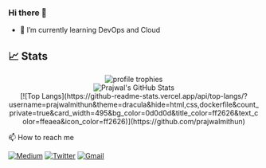 ### Hi there 👋

- 🌱 I’m currently learning DevOps and Cloud
<!--
**Prajwalmithun/Prajwalmithun** is a ✨ _special_ ✨ repository because its `README.md` (this file) appears on your GitHub profile.

Here are some ideas to get you started:

- 🔭 I’m currently working on ...
- 👯 I’m looking to collaborate on ...
- 🤔 I’m looking for help with ...
- 💬 Ask me about ...
- 📫 How to reach me: ...
- 😄 Pronouns: ...
- ⚡ Fun fact: ...
-->

## 📈 Stats

<div align="center">
    <img src="https://github-profile-trophy.vercel.app/?username=Prajwalmithun&row=1&column=6&margin-h=8&theme=darkhub&count_private=true&margin-w=15&no-frame=true" alt="profile trophies" />
    <br />
    <img src="https://github-readme-stats.vercel.app/api?username=Prajwalmithun&show_icons=true&hide_border=true" alt="Prajwal's GitHub Stats">
    <br />
</div>

<!--<img src="https://visitor-badge.laobi.icu/badge?page_id=Prajwalmithun.Prajwalmithn" alt="visitors"> -->

<div align="center">
[![Top Langs](https://github-readme-stats.vercel.app/api/top-langs/?username=prajwalmithun&theme=dracula&hide=html,css,dockerfile&count_private=true&card_width=495&bg_color=0d0d0d&title_color=ff2626&text_color=ffeaea&icon_color=ff2626)](https://github.com/prajwalmithun)
</div>

📫 How to reach me

[![Medium](https://img.shields.io/badge/Medium-000000?style=for-the-badge&logo=Medium&logoColor=white)](https://tkushal216.medium.com/)
[![Twitter](https://img.shields.io/badge/Twitter-1DA1F2?style=for-the-badge&logo=Twitter&logoColor=white)](https://twitter.com/vanquisher3498)
[![Gmail](https://img.shields.io/badge/Gmail-EA4335?style=for-the-badge&logo=Gmail&logoColor=white)](tkushal216@gmail.com)

